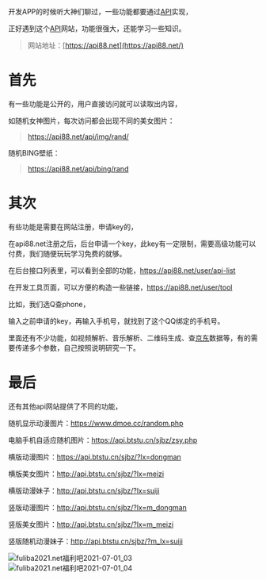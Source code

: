 开发APP的时候听大神们聊过，一些功能都要通过[API](https://fuliba2021.net/tag/api)实现，

正好遇到这个[API](https://fuliba2021.net/tag/api)网站，功能很强大，还能学习一些知识。

> 网站地址：[https://api88.net](https://api88.net/)

# 首先

有一些功能是公开的，用户直接访问就可以读取出内容，

如随机女神图片，每次访问都会出现不同的美女图片：

> https://api88.net/api/img/rand/

随机BING壁纸：

> https://api88.net/api/bing/rand

# 其次

有些功能是需要在网站注册，申请key的，

在api88.net注册之后，后台申请一个key，此key有一定限制，需要高级功能可以付费，我们随便玩玩学习免费的就够。

在后台接口列表里，可以看到全部的功能，https://api88.net/user/api-list

在开发工具页面，可以方便的构造一些链接，https://api88.net/user/tool

比如，我们选Q查phone，

输入之前申请的key，再输入手机号，就找到了这个QQ绑定的手机号。

里面还有不少功能，如视频解析、音乐解析、二维码生成、查[京东](https://fuliba2021.net/go/jd/)数据等，有的需要传递多个参数，自己按照说明研究一下。

# 最后

还有其他api网站提供了不同的功能，

随机显示动漫图片：https://www.dmoe.cc/random.php

电脑手机自适应随机图片：https://api.btstu.cn/sjbz/zsy.php

横版动漫图片：https://api.btstu.cn/sjbz/?lx=dongman

横版美女图片：http://api.btstu.cn/sjbz/?lx=meizi

横版动漫妹子：http://api.btstu.cn/sjbz/?lx=suiji

竖版动漫图片：http://api.btstu.cn/sjbz/?lx=m_dongman

竖版美女图片：http://api.btstu.cn/sjbz/?lx=m_meizi

竖版随机动漫妹子：http://api.btstu.cn/sjbz/?m_lx=suiji

![fuliba2021.net福利吧2021-07-01_03](https://tva1.sinaimg.cn/large/007qbcNPgy1gs1kxad33yj30rs0qk0zh.jpg)
![fuliba2021.net福利吧2021-07-01_04](https://tva4.sinaimg.cn/large/007qbcNPgy1gs1kxalnnij30po0ll482.jpg)